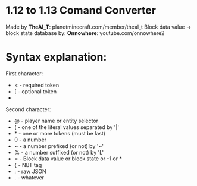 # 1.12 to 1.13 Comand Converter

Made by **TheAl_T**: planetminecraft.com/member/theal_t
Block data value -> block state database by: **Onnowhere**: youtube.com/onnowhere2

# Syntax explanation:

First character:
- < - required token
- [ - optional token
- 
Second character:
- @ - player name or entity selector
- ( - one of the literal values separated by '|'
- \* - one or more tokens (must be last)
- 0 - a number
- ~ - a number prefixed (or not) by '~'
- % - a number suffixed (or not) by 'L'
- = - Block data value or block state or -1 or *
- { - NBT tag
- : - raw JSON
- . - whatever
